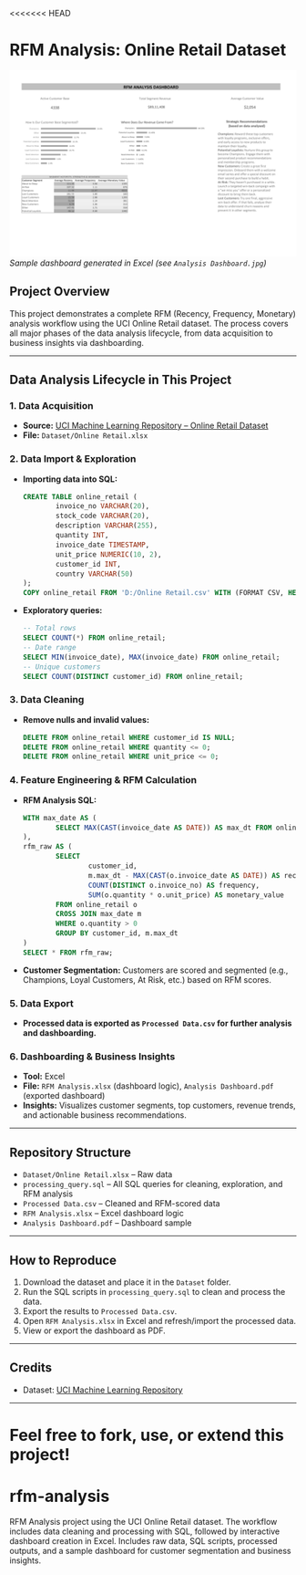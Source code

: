 <<<<<<< HEAD

# RFM Analysis: Online Retail Dataset

![Dashboard](./Analysis_Dashboard.jpg)
*Sample dashboard generated in Excel (see `Analysis Dashboard.jpg`)*

## Project Overview

This project demonstrates a complete RFM (Recency, Frequency, Monetary) analysis workflow using the UCI Online Retail dataset. The process covers all major phases of the data analysis lifecycle, from data acquisition to business insights via dashboarding.

---

## Data Analysis Lifecycle in This Project

### 1. Data Acquisition
- **Source:** [UCI Machine Learning Repository – Online Retail Dataset](https://archive.ics.uci.edu/ml/datasets/online+retail)
- **File:** `Dataset/Online Retail.xlsx`

### 2. Data Import & Exploration
- **Importing data into SQL:**
	```sql
	CREATE TABLE online_retail (
			invoice_no VARCHAR(20),
			stock_code VARCHAR(20),
			description VARCHAR(255),
			quantity INT,
			invoice_date TIMESTAMP,
			unit_price NUMERIC(10, 2),
			customer_id INT,
			country VARCHAR(50)
	);
	COPY online_retail FROM 'D:/Online Retail.csv' WITH (FORMAT CSV, HEADER);
	```
- **Exploratory queries:**
	```sql
	-- Total rows
	SELECT COUNT(*) FROM online_retail;
	-- Date range
	SELECT MIN(invoice_date), MAX(invoice_date) FROM online_retail;
	-- Unique customers
	SELECT COUNT(DISTINCT customer_id) FROM online_retail;
	```

### 3. Data Cleaning
- **Remove nulls and invalid values:**
	```sql
	DELETE FROM online_retail WHERE customer_id IS NULL;
	DELETE FROM online_retail WHERE quantity <= 0;
	DELETE FROM online_retail WHERE unit_price <= 0;
	```

### 4. Feature Engineering & RFM Calculation
- **RFM Analysis SQL:**
	```sql
	WITH max_date AS (
			SELECT MAX(CAST(invoice_date AS DATE)) AS max_dt FROM online_retail
	),
	rfm_raw AS (
			SELECT
					customer_id,
					m.max_dt - MAX(CAST(o.invoice_date AS DATE)) AS recency,
					COUNT(DISTINCT o.invoice_no) AS frequency,
					SUM(o.quantity * o.unit_price) AS monetary_value
			FROM online_retail o
			CROSS JOIN max_date m
			WHERE o.quantity > 0
			GROUP BY customer_id, m.max_dt
	)
	SELECT * FROM rfm_raw;
	```
- **Customer Segmentation:** Customers are scored and segmented (e.g., Champions, Loyal Customers, At Risk, etc.) based on RFM scores.

### 5. Data Export
- **Processed data is exported as `Processed Data.csv` for further analysis and dashboarding.**

### 6. Dashboarding & Business Insights
- **Tool:** Excel
- **File:** `RFM Analysis.xlsx` (dashboard logic), `Analysis Dashboard.pdf` (exported dashboard)
- **Insights:** Visualizes customer segments, top customers, revenue trends, and actionable business recommendations.

---

## Repository Structure

- `Dataset/Online Retail.xlsx` – Raw data
- `processing_query.sql` – All SQL queries for cleaning, exploration, and RFM analysis
- `Processed Data.csv` – Cleaned and RFM-scored data
- `RFM Analysis.xlsx` – Excel dashboard logic
- `Analysis Dashboard.pdf` – Dashboard sample

---

## How to Reproduce

1. Download the dataset and place it in the `Dataset` folder.
2. Run the SQL scripts in `processing_query.sql` to clean and process the data.
3. Export the results to `Processed Data.csv`.
4. Open `RFM Analysis.xlsx` in Excel and refresh/import the processed data.
5. View or export the dashboard as PDF.

---

## Credits

- Dataset: [UCI Machine Learning Repository](https://archive.ics.uci.edu/ml/datasets/online+retail)

---
Feel free to fork, use, or extend this project!
=======
# rfm-analysis
RFM Analysis project using the UCI Online Retail dataset. The workflow includes data cleaning and processing with SQL, followed by interactive dashboard creation in Excel. Includes raw data, SQL scripts, processed outputs, and a sample dashboard for customer segmentation and business insights.

